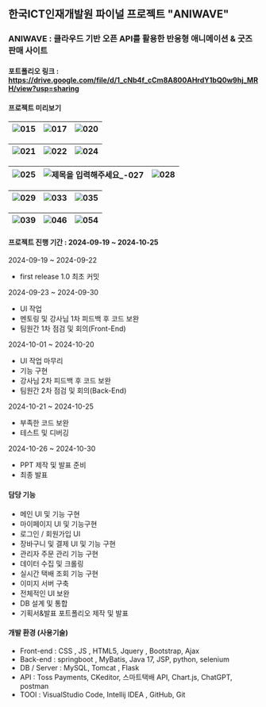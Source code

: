 ## 한국ICT인재개발원 파이널 프로젝트 "ANIWAVE"

### ANIWAVE : 클라우드 기반 오픈 API를 활용한 반응형 애니메이션 & 굿즈 판매 사이트 

#### 포트폴리오 링크 : https://drive.google.com/file/d/1_cNb4f_cCm8A800AHrdY1bQ0w9hj_MRH/view?usp=sharing

#### 프로젝트 미리보기
![015](https://github.com/user-attachments/assets/e3027622-23f3-41be-83e1-062a0489e6f2) | ![017](https://github.com/user-attachments/assets/f4bc4142-43ed-4cc3-a5e8-2f8d66d72cd7) | ![020](https://github.com/user-attachments/assets/044c04b0-09de-4d4e-b3da-c8dfba863965)
---|---|---|

![021](https://github.com/user-attachments/assets/5db20317-22c3-475e-acbb-ac1a51c4cc30)  | ![022](https://github.com/user-attachments/assets/c828437e-371f-4198-87e8-812e886a2ca3) | ![024](https://github.com/user-attachments/assets/30c0aae9-a96e-471f-bd20-9d53337dd7ac)
---|---|---|



![025](https://github.com/user-attachments/assets/64d57247-6721-43d9-8943-981eefcb31b6) | ![제목을 입력해주세요_-027](https://github.com/user-attachments/assets/b2053aca-a3ad-4a80-8c2d-4404f613ed4f) | ![028](https://github.com/user-attachments/assets/8a7561b3-2799-4d0b-8b96-4337ce5f3c04)
---|---|---|

![029](https://github.com/user-attachments/assets/933a3165-83cd-4e92-a5f9-738a5bd01d39) | ![033](https://github.com/user-attachments/assets/ccab96ea-b132-4ecc-8dc9-b74d0675df6d) | ![035](https://github.com/user-attachments/assets/8e9b93df-a587-41fd-8b90-445ceb011d6a)
---|---|---|

![039](https://github.com/user-attachments/assets/04a12a59-9228-4b5b-a246-273fdcc0eb44) | ![046](https://github.com/user-attachments/assets/4a2793a8-4239-4ba6-8e18-ecb597670b80) | ![054](https://github.com/user-attachments/assets/a0ff93c5-c926-49ef-b9ad-7d54237ca695)
---|---|---|

#### 프로젝트 진행 기간 : 2024-09-19 ~ 2024-10-25

2024-09-19 ~ 2024-09-22 
 - first release 1.0 최초 커밋

2024-09-23 ~ 2024-09-30
- UI 작업 
- 멘토링 및 강사님 1차 피드백 후 코드 보완
- 팀원간 1차 점검 및 회의(Front-End)
 
2024-10-01 ~ 2024-10-20
- UI 작업 마무리
- 기능 구현
- 강사님 2차 피드백 후 코드 보완
- 팀원간 2차 점검 및 회의(Back-End)

2024-10-21 ~ 2024-10-25
- 부족한 코드 보완
- 테스트 및 디버깅

2024-10-26 ~ 2024-10-30
- PPT 제작 및 발표 준비
- 최종 발표

#### 담당 기능
- 메인 UI 및 기능 구현
- 마이페이지 UI 및 기능구현
- 로그인 / 회원가입 UI
- 장바구니 및 결제 UI 및 기능 구현
- 관리자 주문 관리 기능 구현
- 데이터 수집 및 크롤링
- 실시간 택배 조회 기능 구현
- 이미지 서버 구축
- 전체적인 UI 보완
- DB 설계 및 통합
- 기획서&발표 포트폴리오 제작 및 발표

#### 개발 환경 (사용기술) 
- Front-end : CSS , JS , HTML5, Jquery , Bootstrap, Ajax
- Back-end : springboot , MyBatis, Java 17, JSP, python, selenium 
- DB / Server : MySQL, Tomcat , Flask
- API : Toss Payments, CKeditor, 스마트택배 API, Chart.js, ChatGPT, postman
- TOOl : VisualStudio Code, Intellij IDEA , GitHub, Git
